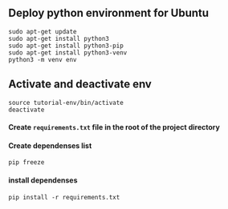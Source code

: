 ## Deploy python environment for Ubuntu
```
sudo apt-get update
sudo apt-get install python3
sudo apt-get install python3-pip
sudo apt-get install python3-venv
python3 -m venv env
```
## Activate and deactivate env
```
source tutorial-env/bin/activate
deactivate
```
#### Create ``` requirements.txt ``` file in the root of the project directory

#### Create dependenses list 
```
pip freeze
```
#### install dependenses
``` 
pip install -r requirements.txt
```
